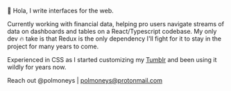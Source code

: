 👋 Hola, I write interfaces for the web. 

Currently working with financial data, helping pro users navigate streams of data on dashboards and tables on a React/Typescript codebase. 
My only dev 🔥 take is that Redux is the only dependency I'll fight for it to stay in the project for many years to come. 

Experienced in CSS as I started customizing my [Tumblr](https://storyteller.tumblr.com/) and been using it wildly for years now. 

Reach out @polmoneys | polmoneys@protonmail.com

<!---
polmoneys/polmoneys is a ✨ special ✨ repository because its `README.md` (this file) appears on your GitHub profile.
You can click the Preview link to take a look at your changes.
--->
